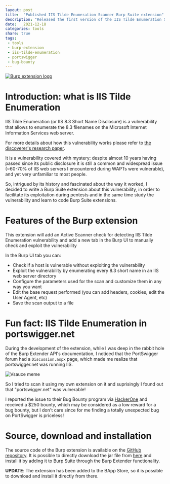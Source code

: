 ```yaml
---
layout: post
title:  "Published IIS Tilde Enumeration Scanner Burp Suite extension"
description: "Released the first version of the IIS Tilde Enumeration Scanner: a Burp Suite extension to detect and exploit this mysterious vulnerability that affected even portswigger.net!"
date:   2021-12-18
categories: tools
share: true
tags:
 - tools
 - burp-extension
 - iis-tilde-enumeration
 - portswigger
 - bug-bounty
---
```


[![Burp extension logo]({{'/assets/images/burpext.jpg'}})](https://github.com/cyberaz0r/Burp-IISTildeEnumerationScanner)

# Introduction: what is IIS Tilde Enumeration
IIS Tilde Enumeration (or IIS 8.3 Short Name Disclosure) is a vulnerability that allows to enumerate the 8.3 ﬁlenames on the Microsoft Internet Information Services web server.

For more details about how this vulnerability works please refer to [the discoverer's research paper](https://soroush.secproject.com/downloadable/microsoft_iis_tilde_character_vulnerability_feature.pdf).

It is a vulnerability covered with mystery: despite almost 10 years having passed since its public disclosure it is still a common and widespread issue (~60-70% of IIS web servers I encountered during WAPTs were vulnerable), and yet very unfamiliar to most people.

So, intrigued by its history and fascinated about the way it worked, I decided to write a Burp Suite extension about this vulnerability, in order to facilitate its exploitation during pentests and in the same time study the vulnerability and learn to code Burp Suite extensions.

# Features of the Burp extension
This extension will add an Active Scanner check for detecting IIS Tilde Enumeration vulnerability and add a new tab in the Burp UI to manually check and exploit the vulnerability

In the Burp UI tab you can:
* Check if a host is vulnerable without exploiting the vulnerability
* Exploit the vulnerability by enumerating every 8.3 short name in an IIS web server directory
* Configure the parameters used for the scan and customize them in any way you want
* Edit the base request performed (you can add headers, cookies, edit the User Agent, etc)
* Save the scan output to a file


# Fun fact: IIS Tilde Enumeration in portswigger.net
During the development of the extension, while I was deep in the rabbit hole of the Burp Extender API's documentation, I noticed that the PortSwigger forum had a `Discussion.aspx` page, which made me realize that portswigger.net was running IIS.

![Vsauce meme]({{'/assets/images/vsauce.jpg'}})

So I tried to scan it using my own extension on it and suprisingly I found out that "portswigger.net" was vulnerable!

I reported the issue to their Bug Bounty program via [HackerOne](https://hackerone.com/portswigger) and received a $250 bounty, which may be considered as a low reward for a bug bounty, but I don't care since for me finding a totally unexpected bug on PortSwigger is priceless!

# Source, download and installation
The source code of the Burp extension is available on the [GitHub repository](https://github.com/cyberaz0r/Burp-IISTildeEnumerationScanner).
It is possible to directly download the jar file from [here](https://github.com/cyberaz0r/Burp-IISTildeEnumerationScanner/releases/download/v1.0/Burp-IISTildeEnumerationScanner-1.0.jar) and install it by adding it to Burp Suite through the Burp Extender functionality.

**UPDATE**: The extension has been added to the BApp Store, so it is possible to download and install it directly from there.